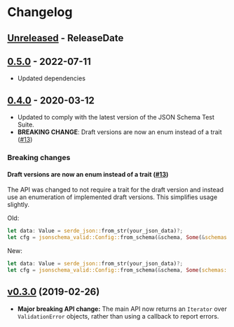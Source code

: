 # Changelog

<!-- next-header -->

## [Unreleased](https://github.com/mdboom/jsonschema-valid/compare/v0.5.0...master) - ReleaseDate

## [0.5.0](https://github.com/mdboom/jsonschema-valid/compare/v0.4.0...v0.5.0) - 2022-07-11

* Updated dependencies

## [0.4.0](https://github.com/mdboom/jsonschema-valid/compare/v0.3.0...v0.4.0) - 2020-03-12

* Updated to comply with the latest version of the JSON Schema Test Suite.
* **BREAKING CHANGE**: Draft versions are now an enum instead of a trait ([#13](https://github.com/mdboom/jsonschema-valid/pull/13))

### Breaking changes

#### Draft versions are now an enum instead of a trait ([#13](https://github.com/mdboom/jsonschema-valid/pull/13))

The API was changed to not require a trait for the draft version and instead use an enumeration of implemented draft versions.
This simplifies usage slightly.

Old:

```rust
let data: Value = serde_json::from_str(your_json_data)?;
let cfg = jsonschema_valid::Config::from_schema(&schema, Some(&schemas::Draft6))?;
```

New:

```rust
let data: Value = serde_json::from_str(your_json_data)?;
let cfg = jsonschema_valid::Config::from_schema(&schema, Some(schemas::Draft::Draft6))?;
```

## [v0.3.0](https://github.com/mdboom/jsonschema-valid/compare/0.2.0...v0.3.0) (2019-02-26)

* **Major breaking API change:** The main API now returns an `Iterator` over
  `ValidationError` objects, rather than using a callback to report errors.

